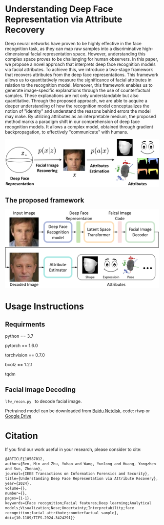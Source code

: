 # Understanding Deep Face Representation via Attribute Recovery

Deep neural networks have proven to be highly effective in the face recognition task, as they can map raw samples into a discriminative high-dimensional facial representation space. However, understanding this complex space proves to be challenging for human observers. In this paper, we propose a novel approach that interprets deep face recognition models via facial attributes. To achieve this, we introduce a two-stage framework that recovers attributes from the deep face representations. This framework allows us to quantitatively measure the significance of facial attributes in relation to the recognition model. Moreover, this framework enables us to generate image-specific explanations through the use of counterfactual samples. These explanations are not only understandable but also quantitative. Through the proposed approach, we are able to acquire a deeper understanding of how the recognition model conceptualizes the notion of "identity" and understand the reasons behind errors the model may make. By utilizing attributes as an interpretable medium, the proposed method marks a paradigm shift in our comprehension of deep face recognition models. It allows a complex model, obtained through gradient backpropagation, to effectively "communicate" with humans.

![arch](method.png)

## The proposed framework

![arch](framework_infe.png)

# Usage Instructions

## Requirments

python == 3.7

pytorch == 1.6.0

torchvision == 0.7.0

bcolz == 1.2.1

tqdm



## Facial image Decoding

`lfw_recon.py ` to decode facial image.

Pretrained model can be downloaded from [Baidu Netdisk](https://pan.baidu.com/s/1pcF7fq4JtoQQzraq3TR5-w?pwd=rtwp), code: rtwp
or [Google Drive](https://drive.google.com/drive/folders/1mDMeZgqTiaoOvDN6DhFQ7t45IOVAV5jX?usp=sharing)

# Citation
If you find our work useful in your research, please consider to cite:

    @ARTICLE{10587012,
    author={Ren, Min and Zhu, Yuhao and Wang, Yunlong and Huang, Yongzhen and Sun, Zhenan},
    journal={IEEE Transactions on Information Forensics and Security}, 
    title={Understanding Deep Face Representation via Attribute Recovery}, 
    year={2024},
    volume={},
    number={},
    pages={1-1},
    keywords={Face recognition;Facial features;Deep learning;Analytical models;Visualization;Nose;Uncertainty;Interpretability;face recognition;facial attribute;counterfactual sample},
    doi={10.1109/TIFS.2024.3424291}}
